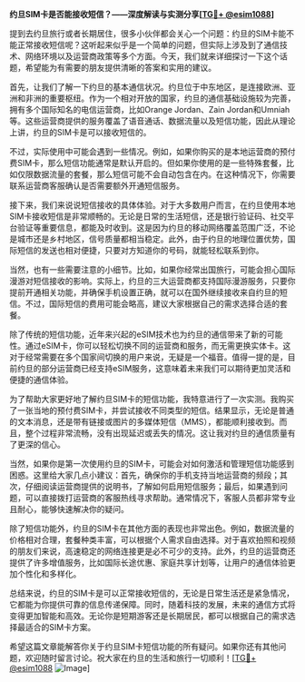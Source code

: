 **约旦SIM卡是否能接收短信？——深度解读与实测分享[[TG💪+ @esim1088](https://t.me/s/esim1088)]**

提到去约旦旅行或者长期居住，很多小伙伴都会关心一个问题：约旦的SIM卡能不能正常接收短信呢？这听起来似乎是一个简单的问题，但实际上涉及到了通信技术、网络环境以及运营商政策等多个方面。今天，我们就来详细探讨一下这个话题，希望能为有需要的朋友提供清晰的答案和实用的建议。

首先，让我们了解一下约旦的基本通信状况。约旦位于中东地区，是连接欧洲、亚洲和非洲的重要枢纽。作为一个相对开放的国家，约旦的通信基础设施较为完善，拥有多个国际知名的电信运营商，比如Orange Jordan、Zain Jordan和Umniah等。这些运营商提供的服务覆盖了语音通话、数据流量以及短信功能，因此从理论上讲，约旦的SIM卡是可以接收短信的。

不过，实际使用中可能会遇到一些情况。例如，如果你购买的是本地运营商的预付费SIM卡，那么短信功能通常是默认开启的。但如果你使用的是一些特殊套餐，比如仅限数据流量的套餐，那么短信可能不会自动包含在内。在这种情况下，你需要联系运营商客服确认是否需要额外开通短信服务。

接下来，我们来说说短信接收的具体体验。对于大多数用户而言，在约旦使用本地SIM卡接收短信是非常顺畅的。无论是日常的生活短信，还是银行验证码、社交平台验证等重要信息，都能及时收到。这是因为约旦的移动网络覆盖范围广泛，不论是城市还是乡村地区，信号质量都相当稳定。此外，由于约旦的地理位置优势，国际短信的发送也相对便捷，只要对方知道你的号码，就能轻松联系到你。

当然，也有一些需要注意的小细节。比如，如果你经常出国旅行，可能会担心国际漫游对短信接收的影响。实际上，约旦的三大运营商都支持国际漫游服务，只要你提前开通相关功能，并确保手机设置正确，就可以在国外继续接收来自约旦的短信。不过，国际短信的费用可能会略高，建议大家根据自己的需求选择合适的套餐。

除了传统的短信功能，近年来兴起的eSIM技术也为约旦的通信带来了新的可能性。通过eSIM卡，你可以轻松切换不同的运营商和服务，而无需更换实体卡。这对于经常需要在多个国家间切换的用户来说，无疑是一个福音。值得一提的是，目前约旦的部分运营商已经支持eSIM服务，这意味着未来我们可以期待更加灵活和便捷的通信体验。

为了帮助大家更好地了解约旦SIM卡的短信功能，我特意进行了一次实测。我购买了一张当地的预付费SIM卡，并尝试接收不同类型的短信。结果显示，无论是普通的文本消息，还是带有链接或图片的多媒体短信（MMS），都能顺利接收到。而且，整个过程非常流畅，没有出现延迟或丢失的情况。这让我对约旦的通信质量有了更深的信心。

当然，如果你是第一次使用约旦的SIM卡，可能会对如何激活和管理短信功能感到困惑。这里给大家几点小建议：首先，确保你的手机支持当地运营商的频段；其次，仔细阅读运营商提供的说明书，了解如何启用短信服务；最后，如果遇到问题，可以直接拨打运营商的客服热线寻求帮助。通常情况下，客服人员都非常专业且耐心，能够快速解决你的疑问。

除了短信功能外，约旦的SIM卡在其他方面的表现也非常出色。例如，数据流量的价格相对合理，套餐种类丰富，可以根据个人需求自由选择。对于喜欢拍照和视频的朋友们来说，高速稳定的网络连接更是必不可少的支持。此外，约旦的运营商还提供了许多增值服务，比如国际长途优惠、家庭共享计划等，让用户的通信体验更加个性化和多样化。

总结来说，约旦的SIM卡是可以正常接收短信的，无论是日常生活还是紧急情况，它都能为你提供可靠的信息传递保障。同时，随着科技的发展，未来的通信方式将变得更加智能和高效。无论你是短期游客还是长期居民，都可以根据自己的需求选择最适合的SIM卡方案。

希望这篇文章能解答你关于约旦SIM卡短信功能的所有疑问。如果你还有其他问题，欢迎随时留言讨论。祝大家在约旦的生活和旅行一切顺利！[[TG💪+ @esim1088](https://t.me/s/esim1088) ![Image](https://i.postimg.cc/4NQfJmqS/Snipaste-2025-05-13-00-14-12.png)]